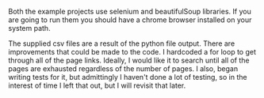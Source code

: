 Both the example projects use selenium and beautifulSoup libraries.
If you are going to run them you should have a chrome browser installed on your 
system path.

The supplied csv files are a result of the python file output.
There are improvements that could be made to the code. I hardcoded 
a for loop to get through all of the page links. Ideally, I would like it
to search until all of the pages are exhausted regardless of the number of 
pages. I also, began writing tests for it, but admittingly I haven't
done a lot of testing, so in the interest of time I left that out,
but I will revisit that later. 